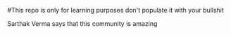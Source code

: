 #This repo is only for learning purposes don't populate it with your bullshit

Sarthak Verma says that this community is amazing

